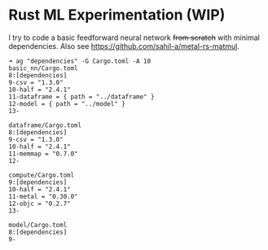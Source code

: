 # Rust ML Experimentation (WIP)

I try to code a basic feedforward neural network ~~from scratch~~ with minimal dependencies. Also see https://github.com/sahil-a/metal-rs-matmul.

```
➜ ag "dependencies" -G Cargo.toml -A 10
basic_nn/Cargo.toml
8:[dependencies]
9-csv = "1.3.0"
10-half = "2.4.1"
11-dataframe = { path = "../dataframe" }
12-model = { path = "../model" }
13-

dataframe/Cargo.toml
8:[dependencies]
9-csv = "1.3.0"
10-half = "2.4.1"
11-memmap = "0.7.0"
12-

compute/Cargo.toml
9:[dependencies]
10-half = "2.4.1"
11-metal = "0.30.0"
12-objc = "0.2.7"
13-

model/Cargo.toml
8:[dependencies]
9-
```

